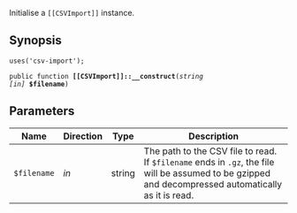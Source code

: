 Initialise a `[[CSVImport]]` instance.

## Synopsis

<code>uses('csv-import');</code>

<code>public function <b>[[CSVImport]]::__construct</b>(<i>string</i> <i>[in]</i> <b>$filename</b>)</code>

## Parameters

<table>
  <thead>
    <tr>
      <th>Name</th>
      <th>Direction</th>
      <th>Type</th>
      <th>Description</th>
    </tr>
  </thead>
  <tbody>
    <tr>
      <td><code>$filename</code>
      <td><i>in</i></td>
      <td>string</td>
      <td>
The path to the CSV file to read. If <code>$filename</code> ends in <code>.gz</code>, the file will be assumed to be gzipped and decompressed automatically as it is read.
      </td>
    </tr>
  </tbody>
</table>

